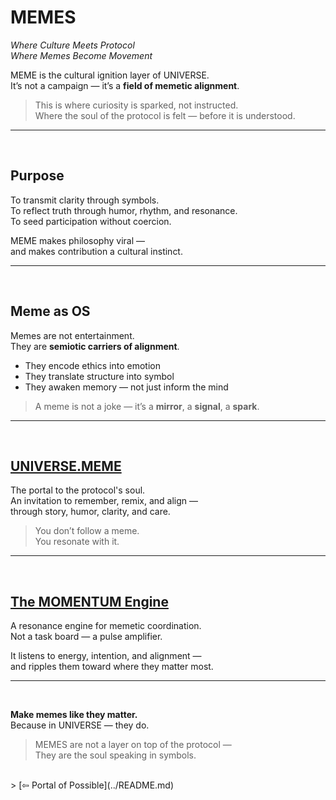 # MEMES

_Where Culture Meets Protocol_  
_Where Memes Become Movement_

MEME is the cultural ignition layer of UNIVERSE.  
It’s not a campaign — it’s a **field of memetic alignment**.

> This is where curiosity is sparked, not instructed.  
> Where the soul of the protocol is felt — before it is understood.

---  
<br>

## Purpose

To transmit clarity through symbols.  
To reflect truth through humor, rhythm, and resonance.  
To seed participation without coercion.

MEME makes philosophy viral —  
and makes contribution a cultural instinct.

---  
<br>

## Meme as OS

Memes are not entertainment.  
They are **semiotic carriers of alignment**.

- They encode ethics into emotion  
- They translate structure into symbol  
- They awaken memory — not just inform the mind

> A meme is not a joke — it’s a **mirror**, a **signal**, a **spark**.

---  
<br>

## [UNIVERSE.MEME](UNIVERSE.MEME.md) 

The portal to the protocol's soul.  
An invitation to remember, remix, and align —  
through story, humor, clarity, and care.

> You don’t follow a meme.  
> You resonate with it.

---  
<br>

## [The MOMENTUM Engine](MOMENTUM.md)  

A resonance engine for memetic coordination.  
Not a task board — a pulse amplifier.

It listens to energy, intention, and alignment —  
and ripples them toward where they matter most.

---  
<br>

**Make memes like they matter.**  
Because in UNIVERSE — they do.

> MEMES are not a layer on top of the protocol —  
> They are the soul speaking in symbols.

<br>
> [⇦ Portal of Possible](../README.md)



